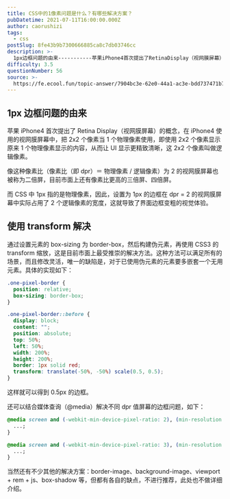 ```yaml
---
title: CSS中的1像素问题是什么？有哪些解决方案？
pubDatetime: 2021-07-11T16:00:00.000Z
author: caorushizi
tags:
  - css
postSlug: 8fe43b9b7300666885ca8c7db03746cc
description: >-
  1px边框问题的由来-----------苹果iPhone4首次提出了RetinaDisplay（视网膜屏幕）的概念，在iPhone4使用的视网膜屏幕中，把2x2个像素当1个物理像素使用，即使用2x2
difficulty: 3.5
questionNumber: 56
source: >-
  https://fe.ecool.fun/topic-answer/7904bc3e-62e0-44a1-ac3e-bdd737471b7e?orderBy=updateTime&order=desc&tagId=11
---
```


## 1px 边框问题的由来

苹果 iPhone4 首次提出了 Retina Display（视网膜屏幕）的概念，在 iPhone4 使用的视网膜屏幕中，把 2x2 个像素当 1 个物理像素使用，即使用 2x2 个像素显示原来 1 个物理像素显示的内容，从而让 UI 显示更精致清晰，这 2x2 个像素叫做逻辑像素。

像这种像素比（像素比（即 dpr）＝ 物理像素 / 逻辑像素）为 2 的视网膜屏幕也被称为二倍屏，目前市面上还有像素比更高的三倍屏、四倍屏。

而 CSS 中 1px 指的是物理像素，因此，设置为 1px 的边框在 dpr = 2 的视网膜屏幕中实际占用了 2 个逻辑像素的宽度，这就导致了界面边框变粗的视觉体验。

## 使用 transform 解决

通过设置元素的 box-sizing 为 border-box，然后构建伪元素，再使用 CSS3 的 transform 缩放，这是目前市面上最受推崇的解决方法。这种方法可以满足所有的场景，而且修改灵活，唯一的缺陷是，对于已使用伪元素的元素要多嵌套一个无用元素。具体的实现如下：

```css
.one-pixel-border {
  position: relative;
  box-sizing: border-box;
}

.one-pixel-border::before {
  display: block;
  content: "";
  position: absolute;
  top: 50%;
  left: 50%;
  width: 200%;
  height: 200%;
  border: 1px solid red;
  transform: translate(-50%, -50%) scale(0.5, 0.5);
}
```

这样就可以得到 0.5px 的边框。

还可以结合媒体查询（@media）解决不同 dpr 值屏幕的边框问题，如下：

```css
@media screen and (-webkit-min-device-pixel-ratio: 2), (min-resolution: 2dppx) {
  ...;
}

@media screen and (-webkit-min-device-pixel-ratio: 3), (min-resolution: 3dppx) {
  ...;
}
```

当然还有不少其他的解决方案：border-image、background-image、viewport + rem + js、box-shadow 等，但都有各自的缺点，不进行推荐，此处也不做详细介绍。
